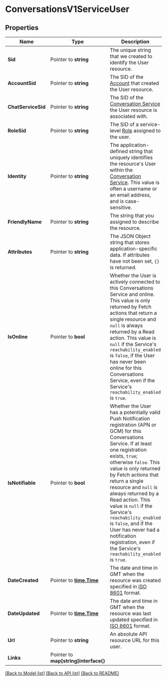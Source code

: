 # ConversationsV1ServiceUser

## Properties

Name | Type | Description | Notes
------------ | ------------- | ------------- | -------------
**Sid** | Pointer to **string** | The unique string that we created to identify the User resource. |
**AccountSid** | Pointer to **string** | The SID of the [Account](https://www.twilio.com/docs/iam/api/account) that created the User resource. |
**ChatServiceSid** | Pointer to **string** | The SID of the [Conversation Service](https://www.twilio.com/docs/conversations/api/service-resource) the User resource is associated with. |
**RoleSid** | Pointer to **string** | The SID of a service-level [Role](https://www.twilio.com/docs/conversations/api/role-resource) assigned to the user. |
**Identity** | Pointer to **string** | The application-defined string that uniquely identifies the resource's User within the [Conversation Service](https://www.twilio.com/docs/conversations/api/service-resource). This value is often a username or an email address, and is case-sensitive. |
**FriendlyName** | Pointer to **string** | The string that you assigned to describe the resource. |
**Attributes** | Pointer to **string** | The JSON Object string that stores application-specific data. If attributes have not been set, `{}` is returned. |
**IsOnline** | Pointer to **bool** | Whether the User is actively connected to this Conversations Service and online. This value is only returned by Fetch actions that return a single resource and `null` is always returned by a Read action. This value is `null` if the Service's `reachability_enabled` is `false`, if the User has never been online for this Conversations Service, even if the Service's `reachability_enabled` is `true`. |
**IsNotifiable** | Pointer to **bool** | Whether the User has a potentially valid Push Notification registration (APN or GCM) for this Conversations Service. If at least one registration exists, `true`; otherwise `false`. This value is only returned by Fetch actions that return a single resource and `null` is always returned by a Read action. This value is `null` if the Service's `reachability_enabled` is `false`, and if the User has never had a notification registration, even if the Service's `reachability_enabled` is `true`. |
**DateCreated** | Pointer to [**time.Time**](time.Time.md) | The date and time in GMT when the resource was created specified in [ISO 8601](https://en.wikipedia.org/wiki/ISO_8601) format. |
**DateUpdated** | Pointer to [**time.Time**](time.Time.md) | The date and time in GMT when the resource was last updated specified in [ISO 8601](https://en.wikipedia.org/wiki/ISO_8601) format. |
**Url** | Pointer to **string** | An absolute API resource URL for this user. |
**Links** | Pointer to **map[string]interface{}** |  |

[[Back to Model list]](../README.md#documentation-for-models) [[Back to API list]](../README.md#documentation-for-api-endpoints) [[Back to README]](../README.md)


